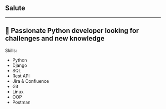 ## Salute
---
:round_pushpin: **Passionate Python developer looking for challenges and new knowledge**
---
Skills:
- Python
- Django
- SQL
- Rest API
- Jira & Confluence
- Git
- Linux
- OOP
- Postman
